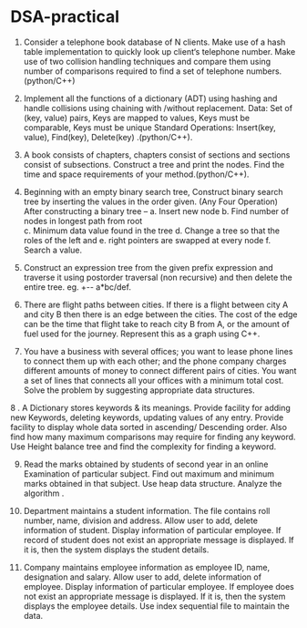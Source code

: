 # DSA-practical
1.	Consider a telephone book database of N clients. Make use of a hash table implementation to  quickly look up client‘s telephone number. Make use of two collision handling techniques and compare them using number of comparisons required to find a set of telephone numbers.(python/C++)

2.	Implement all the functions of a dictionary (ADT) using hashing and handle collisions using chaining with /without replacement. Data: Set of (key, value) pairs, Keys are mapped to values, Keys must be comparable, Keys must be unique Standard Operations: Insert(key, value),  Find(key), Delete(key) .(python/C++).

3.	A book consists of chapters, chapters consist of sections and sections consist of subsections. Construct a tree and print the nodes. Find the time and space requirements of your method.(python/C++).

4.	Beginning with an empty binary search tree, Construct binary search tree by inserting the values in the order given. (Any Four Operation) After constructing a binary tree – 
a.	Insert new node
b.	Find number of nodes in longest path from root  
c.	Minimum data value found in the tree
d.	Change a tree so that the roles of the left and
e.	right pointers are swapped at every node
f.	Search a value.
   
5.	Construct an expression tree from the given prefix expression and traverse it using postorder traversal (non recursive) and then delete the entire tree. eg. +-- a*bc/def.

6.	There are flight paths between cities. If there is a flight between city A and city B then there is an edge between the cities. The cost of the edge can be the time that flight take to reach city B from A, or the amount of fuel used for the journey. Represent this as a graph using C++.

7.	You have a business with several offices; you want to lease phone lines to connect them up with each other; and the phone company charges different amounts of money to connect different pairs of cities. You want a set of lines that connects all your offices with a minimum total cost. Solve the problem by suggesting appropriate data structures.

 8 . A Dictionary stores keywords & its meanings. Provide facility for adding new  Keywords, deleting keywords, updating values of any entry. Provide facility to display whole data sorted in ascending/ Descending order. Also find how many maximum comparisons may require for finding any keyword. Use Height balance tree and find the complexity for finding a keyword.
 
9. Read the marks obtained by students of second year in an online Examination of particular subject. Find out maximum and minimum marks obtained in that subject. Use heap data structure. Analyze the algorithm .

10. Department maintains a student information. The file contains roll number, name, division and address. Allow user to add, delete information of student. Display information of particular employee. If record of student does not exist an appropriate message is displayed. If it is, then the system displays the student details.
 
11. Company maintains employee information as employee ID, name, designation and salary. Allow user to add, delete information of employee. Display information of particular employee. If employee does not exist an appropriate message is displayed. If it is, then the system displays the employee details. Use index sequential file to maintain the data.
